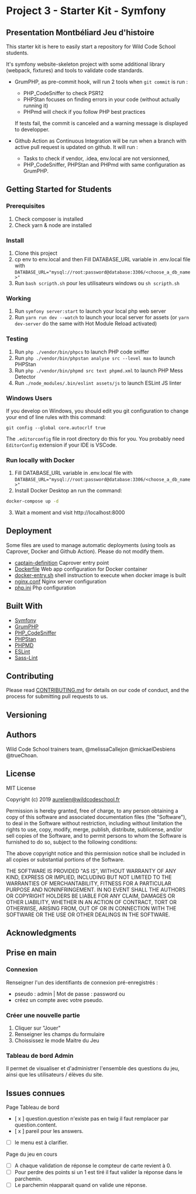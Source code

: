 # Project 3 - Starter Kit - Symfony

## Presentation Montbéliard Jeu d'histoire

This starter kit is here to easily start a repository for Wild Code School students.

It's symfony website-skeleton project with some additional library (webpack, fixtures) and tools to validate code standards.

-   GrumPHP, as pre-commit hook, will run 2 tools when `git commit` is run :

    -   PHP_CodeSniffer to check PSR12
    -   PHPStan focuses on finding errors in your code (without actually running it)
    -   PHPmd will check if you follow PHP best practices

    If tests fail, the commit is canceled and a warning message is displayed to developper.

-   Github Action as Continuous Integration will be run when a branch with active pull request is updated on github. It will run :

    -   Tasks to check if vendor, .idea, env.local are not versionned,
    -   PHP_CodeSniffer, PHPStan and PHPmd with same configuration as GrumPHP.

## Getting Started for Students

### Prerequisites

1. Check composer is installed
2. Check yarn & node are installed

### Install

1. Clone this project
2. cp env to env.local and then Fill DATABASE_URL variable in .env.local file with
   `DATABASE_URL="mysql://root:password@database:3306/<choose_a_db_name>"`
3. Run `bash scripth.sh` pour les utilisateurs windows ou `sh scripth.sh`

### Working

1. Run `symfony server:start` to launch your local php web server
2. Run `yarn run dev --watch` to launch your local server for assets (or `yarn dev-server` do the same with Hot Module Reload activated)

### Testing

1. Run `php ./vendor/bin/phpcs` to launch PHP code sniffer
2. Run `php ./vendor/bin/phpstan analyse src --level max` to launch PHPStan
3. Run `php ./vendor/bin/phpmd src text phpmd.xml` to launch PHP Mess Detector
4. Run `./node_modules/.bin/eslint assets/js` to launch ESLint JS linter

### Windows Users

If you develop on Windows, you should edit you git configuration to change your end of line rules with this command:

`git config --global core.autocrlf true`

The `.editorconfig` file in root directory do this for you. You probably need `EditorConfig` extension if your IDE is VSCode.

### Run locally with Docker

1. Fill DATABASE_URL variable in .env.local file with
   `DATABASE_URL="mysql://root:password@database:3306/<choose_a_db_name>"`
2. Install Docker Desktop an run the command:

```bash
docker-compose up -d
```

3. Wait a moment and visit http://localhost:8000

## Deployment

Some files are used to manage automatic deployments (using tools as Caprover, Docker and Github Action). Please do not modify them.

-   [captain-definition](/captain-definition) Caprover entry point
-   [Dockerfile](/Dockerfile) Web app configuration for Docker container
-   [docker-entry.sh](/docker-entry.sh) shell instruction to execute when docker image is built
-   [nginx.conf](/ginx.conf) Nginx server configuration
-   [php.ini](/php.ini) Php configuration

## Built With

-   [Symfony](https://github.com/symfony/symfony)
-   [GrumPHP](https://github.com/phpro/grumphp)
-   [PHP_CodeSniffer](https://github.com/squizlabs/PHP_CodeSniffer)
-   [PHPStan](https://github.com/phpstan/phpstan)
-   [PHPMD](http://phpmd.org)
-   [ESLint](https://eslint.org/)
-   [Sass-Lint](https://github.com/sasstools/sass-lint)

## Contributing

Please read [CONTRIBUTING.md](https://gist.github.com/PurpleBooth/b24679402957c63ec426) for details on our code of conduct, and the process for submitting pull requests to us.

## Versioning

## Authors

Wild Code School trainers team, @melissaCallejon @mickaelDesbiens @trueChoan.

## License

MIT License

Copyright (c) 2019 aurelien@wildcodeschool.fr

Permission is hereby granted, free of charge, to any person obtaining a copy
of this software and associated documentation files (the "Software"), to deal
in the Software without restriction, including without limitation the rights
to use, copy, modify, merge, publish, distribute, sublicense, and/or sell
copies of the Software, and to permit persons to whom the Software is
furnished to do so, subject to the following conditions:

The above copyright notice and this permission notice shall be included in all
copies or substantial portions of the Software.

THE SOFTWARE IS PROVIDED "AS IS", WITHOUT WARRANTY OF ANY KIND, EXPRESS OR
IMPLIED, INCLUDING BUT NOT LIMITED TO THE WARRANTIES OF MERCHANTABILITY,
FITNESS FOR A PARTICULAR PURPOSE AND NONINFRINGEMENT. IN NO EVENT SHALL THE
AUTHORS OR COPYRIGHT HOLDERS BE LIABLE FOR ANY CLAIM, DAMAGES OR OTHER
LIABILITY, WHETHER IN AN ACTION OF CONTRACT, TORT OR OTHERWISE, ARISING FROM,
OUT OF OR IN CONNECTION WITH THE SOFTWARE OR THE USE OR OTHER DEALINGS IN THE
SOFTWARE.

## Acknowledgments

## Prise en main

### Connexion

Renseigner l'un des identifiants de connexion pré-enregistrés :

-   pseudo : admin | Mot de passe : password
    ou
-   créez un compte avec votre pseudo.

### Créer une nouvelle partie

1. Cliquer sur "Jouer"
2. Renseigner les champs du formulaire
3. Choississez le mode Maitre du Jeu

### Tableau de bord Admin

Il permet de visualiser et d'administrer l'ensemble des questions du jeu, ainsi que les utilisateurs / élèves du site.

## Issues connues

Page Tableau de bord

-   [ x ] question.question n'existe pas en twig il faut remplacer par question.content.
-   [ x ] pareil pour les answers.
-   [ ] le menu est à clarifier.

Page du jeu en cours

-   [ ] A chaque validation de réponse le compteur de carte revient à 0.
-   [ ] Pour perdre des points si un 1 est tiré il faut valider la réponse dans le parchemin.
-   [ ] Le parchemin réapparait quand on valide une réponse.
